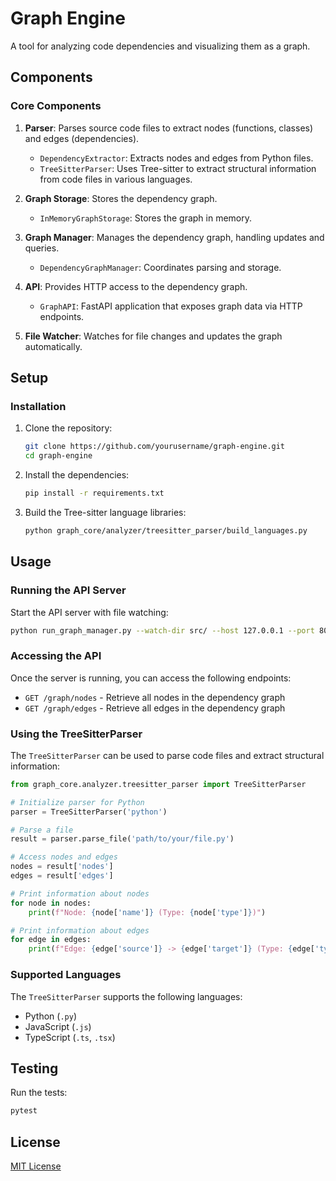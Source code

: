 # Graph Engine

A tool for analyzing code dependencies and visualizing them as a graph.

## Components

### Core Components

1. **Parser**: Parses source code files to extract nodes (functions, classes) and edges (dependencies).
   - `DependencyExtractor`: Extracts nodes and edges from Python files.
   - `TreeSitterParser`: Uses Tree-sitter to extract structural information from code files in various languages.

2. **Graph Storage**: Stores the dependency graph.
   - `InMemoryGraphStorage`: Stores the graph in memory.

3. **Graph Manager**: Manages the dependency graph, handling updates and queries.
   - `DependencyGraphManager`: Coordinates parsing and storage.

4. **API**: Provides HTTP access to the dependency graph.
   - `GraphAPI`: FastAPI application that exposes graph data via HTTP endpoints.

5. **File Watcher**: Watches for file changes and updates the graph automatically.

## Setup

### Installation

1. Clone the repository:
   ```bash
   git clone https://github.com/yourusername/graph-engine.git
   cd graph-engine
   ```

2. Install the dependencies:
   ```bash
   pip install -r requirements.txt
   ```

3. Build the Tree-sitter language libraries:
   ```bash
   python graph_core/analyzer/treesitter_parser/build_languages.py
   ```

## Usage

### Running the API Server

Start the API server with file watching:

```bash
python run_graph_manager.py --watch-dir src/ --host 127.0.0.1 --port 8000
```

### Accessing the API

Once the server is running, you can access the following endpoints:

- `GET /graph/nodes` - Retrieve all nodes in the dependency graph
- `GET /graph/edges` - Retrieve all edges in the dependency graph

### Using the TreeSitterParser

The `TreeSitterParser` can be used to parse code files and extract structural information:

```python
from graph_core.analyzer.treesitter_parser import TreeSitterParser

# Initialize parser for Python
parser = TreeSitterParser('python')

# Parse a file
result = parser.parse_file('path/to/your/file.py')

# Access nodes and edges
nodes = result['nodes']
edges = result['edges']

# Print information about nodes
for node in nodes:
    print(f"Node: {node['name']} (Type: {node['type']})")

# Print information about edges
for edge in edges:
    print(f"Edge: {edge['source']} -> {edge['target']} (Type: {edge['type']})")
```

### Supported Languages

The `TreeSitterParser` supports the following languages:

- Python (`.py`)
- JavaScript (`.js`)
- TypeScript (`.ts`, `.tsx`)

## Testing

Run the tests:

```bash
pytest
```

## License

[MIT License](LICENSE)